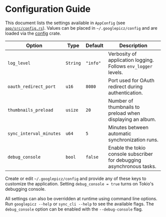# Configuration Guide

This document lists the settings available in `AppConfig` (see [`app/src/config.rs`](../app/src/config.rs)).
Values can be placed in `~/.googlepicz/config` and are loaded via the [config](https://docs.rs/config) crate.

| Option | Type | Default | Description |
| ------ | ---- | ------- | ----------- |
| `log_level` | `String` | `"info"` | Verbosity of application logging. Follows `env_logger` levels. |
| `oauth_redirect_port` | `u16` | `8080` | Port used for OAuth redirect during authentication. |
| `thumbnails_preload` | `usize` | `20` | Number of thumbnails to preload when displaying an album. |
| `sync_interval_minutes` | `u64` | `5` | Minutes between automatic synchronization runs. |
| `debug_console` | `bool` | `false` | Enable the tokio console subscriber for debugging asynchronous tasks. |

Create or edit `~/.googlepicz/config` and provide any of these keys to customize the application. Setting `debug_console = true` turns on Tokio's debugging console.

All settings can also be overridden at runtime using command line options. Run `googlepicz --help` or `sync_cli --help` to see the available flags. The `debug_console` option can be enabled with the `--debug-console` flag.
